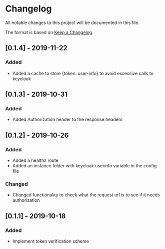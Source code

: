 # Changelog
All notable changes to this project will be documented in this file.

The format is based on [Keep a Changelog](http://keepachangelog.com/en/1.0.0/)

## [0.1.4] - 2019-11-22
### Added
- Added a cache to store {token: user-info} to avoid excessive calls to keycloak


## [0.1.3] - 2019-10-31
### Added
- Added Authorization header to the response.headers

## [0.1.2] - 2019-10-26

### Added
- Added a healthz route
- Added an instance folder with keycloak userinfo variable in the config file
### Changed
- Changed functionality to check what the request url is to see if it needs authorization


## [0.1.1] - 2019-10-18

### Added

- Implement token verification scheme
